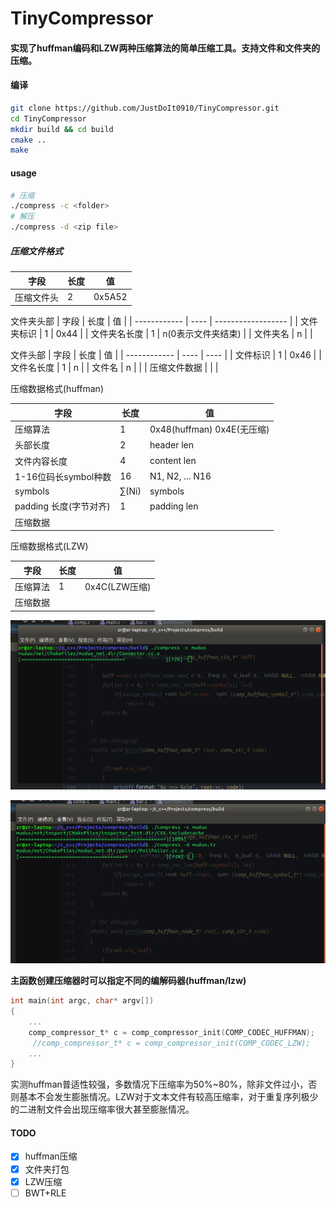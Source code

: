 

# TinyCompressor

#### 实现了huffman编码和LZW两种压缩算法的简单压缩工具。支持文件和文件夹的压缩。

#### 编译

```sh
git clone https://github.com/JustDoIt0910/TinyCompressor.git
cd TinyCompressor
mkdir build && cd build
cmake ..
make
```



#### usage

```sh
# 压缩
./compress -c <folder>
# 解压
./compress -d <zip file>
```

##### 压缩文件格式

| 字段       | 长度 | 值     |
| ---------- | ---- | ------ |
| 压缩文件头 | 2    | 0x5A52 |

文件夹头部
| 字段         | 长度 | 值                 |
| ------------ | ---- | ------------------ |
| 文件夹标识   | 1    | 0x44               |
| 文件夹名长度 | 1    | n(0表示文件夹结束) |
| 文件夹名     | n    |                    |

文件头部
| 字段         | 长度 | 值   |
| ------------ | ---- | ---- |
| 文件标识     | 1    | 0x46 |
| 文件名长度   | 1    | n    |
| 文件名       | n    |      |
| 压缩文件数据 |      |      |

压缩数据格式(huffman)

| 字段                   | 长度  | 值                         |
| ---------------------- | ----- | -------------------------- |
| 压缩算法               | 1     | 0x48(huffman) 0x4E(无压缩) |
| 头部长度               | 2     | header len                 |
| 文件内容长度           | 4     | content len                |
| 1-16位码长symbol种数   | 16    | N1, N2, ... N16            |
| symbols                | ∑(Ni) | symbols                    |
| padding 长度(字节对齐) | 1     | padding len                |
| 压缩数据               |       |                            |

压缩数据格式(LZW)

| 字段     | 长度 | 值            |
| -------- | ---- | ------------- |
| 压缩算法 | 1    | 0x4C(LZW压缩) |
| 压缩数据 |      |               |

![](https://github.com/JustDoIt0910/MarkDownPictures/blob/main/TinyCompressorDemo1.png)

![](https://github.com/JustDoIt0910/MarkDownPictures/blob/main/TinyCompressorDemo2.png)



**主函数创建压缩器时可以指定不同的编解码器(huffman/lzw)**

```c
int main(int argc, char* argv[])
{
    ...
    comp_compressor_t* c = comp_compressor_init(COMP_CODEC_HUFFMAN);
     //comp_compressor_t* c = comp_compressor_init(COMP_CODEC_LZW);
    ...
}
```



实测huffman普适性较强，多数情况下压缩率为50%~80%，除非文件过小，否则基本不会发生膨胀情况。LZW对于文本文件有较高压缩率，对于重复序列极少的二进制文件会出现压缩率很大甚至膨胀情况。

#### TODO

- [x] huffman压缩
- [x] 文件夹打包
- [x] LZW压缩
- [ ] BWT+RLE
